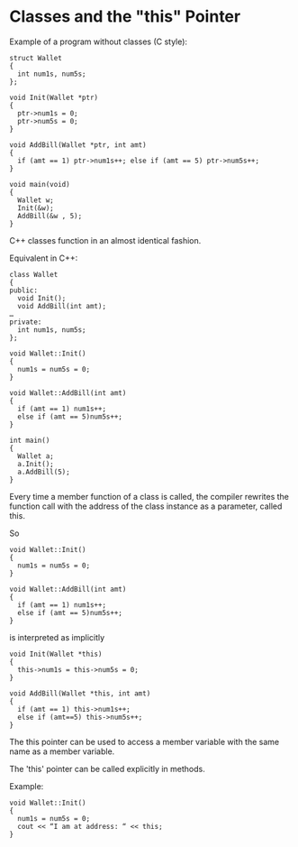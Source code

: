 # Classes and the "this" Pointer

Example of a program without classes (C style):
```
struct Wallet
{
  int num1s, num5s;
};

void Init(Wallet *ptr)
{
  ptr->num1s = 0;
  ptr->num5s = 0;
}

void AddBill(Wallet *ptr, int amt)
{
  if (amt == 1) ptr->num1s++; else if (amt == 5) ptr->num5s++;
}

void main(void)
{
  Wallet w;
  Init(&w);
  AddBill(&w , 5);
}
```

C++ classes function in an almost identical fashion.

Equivalent in C++:
```
class Wallet
{
public:
  void Init();
  void AddBill(int amt);
…
private:
  int num1s, num5s;
};

void Wallet::Init()
{
  num1s = num5s = 0;
}

void Wallet::AddBill(int amt)
{
  if (amt == 1) num1s++;
  else if (amt == 5)num5s++;
}

int main()
{
  Wallet a;
  a.Init();
  a.AddBill(5);
}
```

Every time a member function of a class is called, the compiler rewrites the
function call with the address of the class instance as a parameter, called this.

So
```
void Wallet::Init()
{
  num1s = num5s = 0;
}

void Wallet::AddBill(int amt)
{
  if (amt == 1) num1s++;
  else if (amt == 5)num5s++;
}
```
is interpreted as implicitly
```
void Init(Wallet *this)
{
  this->num1s = this->num5s = 0;
}

void AddBill(Wallet *this, int amt)
{
  if (amt == 1) this->num1s++;
  else if (amt==5) this->num5s++;
}
```

The this pointer can be used to access a member variable with the same name as
a member variable.


The 'this' pointer can be called explicitly in methods.

Example:

```
void Wallet::Init()
{
  num1s = num5s = 0;
  cout << “I am at address: “ << this;
}
```
